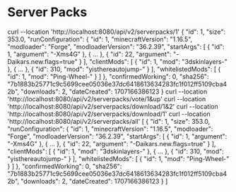 # Server Packs

<api-endpoint openapi-path="./../api-docs.yaml" endpoint="/api/v2/serverpacks/{id}" method="GET">
    <request>
        <sample lang="bash">
            curl --location 'http://localhost:8080/api/v2/serverpacks/1'
        </sample>
    </request>
    <response type="200">
        <sample>
        {
            "id": 1,
            "size": 353.0,
            "runConfiguration": {
                "id": 1,
                "minecraftVersion": "1.16.5",
                "modloader": "Forge",
                "modloaderVersion": "36.2.39",
                "startArgs": [
                    {
                        "id": 1,
                        "argument": "-Xms4G"
                    },
                    { ... },
                    {
                        "id": 22,
                        "argument": "-Daikars.new.flags=true"
                    }
                ],
                "clientMods": [
                    {
                        "id": 1,
                        "mod": "3dskinlayers-"
                    },
                    { ... },
                    {
                        "id": 310,
                        "mod": "yisthereautojump-"
                    }
                ],
                "whitelistedMods": [
                    {
                        "id": 1,
                        "mod": "Ping-Wheel-"
                    }
                ]
            },
            "confirmedWorking": 0,
            "sha256": "7b1883b25771c9c5699cee05036e37dc6418613634283fc1f012ff5109cba42b",
            "downloads": 2,
            "dateCreated": 1707166386123
        }
        </sample>
    </response>
</api-endpoint>

<api-endpoint openapi-path="./../api-docs.yaml" endpoint="/api/v2/serverpacks/vote/{id}&{vote}" method="GET">
    <request>
        <sample lang="bash">
            curl --location 'http://localhost:8080/api/v2/serverpacks/vote/1&up'
        </sample>
    </request>
</api-endpoint>

<api-endpoint openapi-path="./../api-docs.yaml" endpoint="/api/v2/serverpacks/download/{modPackId}&{runConfigurationId}" method="GET">
    <request>
        <sample lang="bash">
            curl --location 'http://localhost:8080/api/v2/serverpacks/download/1&2'
        </sample>
    </request>
</api-endpoint>

<api-endpoint openapi-path="./../api-docs.yaml" endpoint="/api/v2/serverpacks/download/{id}" method="GET">
    <request>
        <sample lang="bash">
            curl --location 'http://localhost:8080/api/v2/serverpacks/download/1'
        </sample>
    </request>
</api-endpoint>

<api-endpoint openapi-path="./../api-docs.yaml" endpoint="/api/v2/serverpacks/all" method="GET">
    <request>
        <sample lang="bash">
            curl --location 'http://localhost:8080/api/v2/serverpacks/all'
        </sample>
    </request>
    <response type="200">
        <sample>
        [
            {
                "id": 1,
                "size": 353.0,
                "runConfiguration": {
                    "id": 1,
                    "minecraftVersion": "1.16.5",
                    "modloader": "Forge",
                    "modloaderVersion": "36.2.39",
                    "startArgs": [
                        {
                            "id": 1,
                            "argument": "-Xms4G"
                        },
                        { ... },
                        {
                            "id": 22,
                            "argument": "-Daikars.new.flags=true"
                        }
                    ],
                    "clientMods": [
                        {
                            "id": 1,
                            "mod": "3dskinlayers-"
                        },
                        { ... },
                        {
                            "id": 310,
                            "mod": "yisthereautojump-"
                        }
                    ],
                    "whitelistedMods": [
                        {
                            "id": 1,
                            "mod": "Ping-Wheel-"
                        }
                    ]
                },
                "confirmedWorking": 0,
                "sha256": "7b1883b25771c9c5699cee05036e37dc6418613634283fc1f012ff5109cba42b",
                "downloads": 2,
                "dateCreated": 1707166386123
            }
        ]
        </sample>    
    </response>
</api-endpoint>